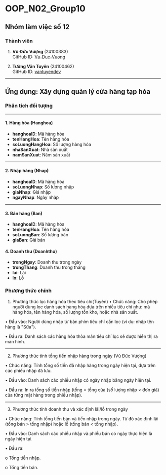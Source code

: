 # OOP_N02_Group10

## Nhóm làm việc số 12

### Thành viên

1. **Vũ Đức Vượng** (24100383)  
   GitHub ID: [Vu-Duc-Vuong](https://github.com/Vu-Duc-Vuong)

2. **Tưởng Văn Tuyên** (24100462)  
   GitHub ID: [vantuyendev](https://github.com/vantuyendev)

---

## Ứng dụng: Xây dựng quản lý cửa hàng tạp hóa


### **Phân tích đối tượng**

---

#### **1. Hàng hóa (Hanghoa)**
- **hanghoaID**: Mã hàng hóa
- **tenHangHoa**: Tên hàng hóa
- **soLuongHangHoa**: Số lượng hàng hóa
- **nhaSanXuat**: Nhà sản xuất
- **namSanXuat**: Năm sản xuất

---

#### **2. Nhập hàng (Nhap)**
- **hanghoaID**: Mã hàng hóa
- **soLuongNhap**: Số lượng nhập
- **giaNhap**: Giá nhập
- **ngayNhap**: Ngày nhập

---

#### **3. Bán hàng (Ban)**
- **hanghoaID**: Mã hàng hóa
- **tenHangHoa**: Tên hàng hóa
- **soLuongBan**: Số lượng bán
- **giaBan**: Giá bán


#### **4. Doanh thu (Doanhthu)**
- **trongNgay**: Doanh thu trong ngày
- **trongThang**: Doanh thu trong tháng
- **lai**: Lãi
- **lo**: Lỗ

### **Phương thức chính**

1. Phương thức lọc hàng hóa theo tiêu chí(Tuyên)
•	Chức năng: Cho phép người dùng lọc danh sách hàng hóa dựa trên nhiều tiêu chí như: mã hàng hóa, tên hàng hóa, số lượng tồn kho, hoặc nhà sản xuất.

•	Đầu vào: Người dùng nhập từ bàn phím tiêu chí cần lọc (ví dụ: nhập tên hàng là "Sữa").

•	Đầu ra: Danh sách các hàng hóa thỏa mãn tiêu chí lọc sẽ được hiển thị ra màn hình.
________________________________________
 2. Phương thức tính tổng tiền nhập hàng trong ngày (Vũ Đức Vượng)

•	Chức năng: Tính tổng số tiền đã nhập hàng trong ngày hiện tại, dựa trên các phiếu nhập đã lưu.

•	Đầu vào: Danh sách các phiếu nhập có ngày nhập bằng ngày hiện tại.

•	Đầu ra: In ra tổng số tiền nhập (tổng =  tổng của (số lượng nhập × đơn giá) của từng mặt hàng trong phiếu nhập).
________________________________________
 3. Phương thức tính doanh thu và xác định lãi/lỗ trong ngày

•	Chức năng: Tính tổng tiền bán và tiền nhập trong ngày. Từ đó xác định lãi (tổng bán > tổng nhập) hoặc lỗ (tổng bán < tổng nhập).

•	Đầu vào: Danh sách các phiếu nhập và phiếu bán có ngày thực hiện là ngày hiện tại.

•	Đầu ra:

o	Tổng tiền nhập.

o	Tổng tiền bán.
